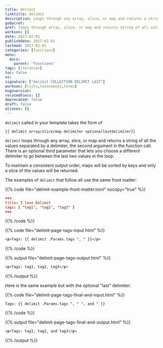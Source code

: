 ```yaml
---
title: delimit
linktitle: delimit
description: Loops through any array, slice, or map and returns a string of all the values separated by a delimiter."
godocref:
qref: loops through array, slice, or map and returns string of all values separated by a delimiter.
workson: []
date: 2017-02-01
publishdate: 2017-02-01
lastmod: 2017-02-01
categories: [functions]
menu:
  docs:
    parent: "functions"
tags: [iteration]
toc: false
ns:
signature: ["delimit COLLECTION DELIMIT LAST"]
workson: [lists,taxonomies,terms]
hugoversion:
relatedfuncs: []
deprecated: false
draft: false
aliases: []
---
```


`delimit` called in your template takes the form of

```
{{ delimit array/slice/map delimiter optionallastdelimiter}}
```

`delimit` loops through any array, slice, or map and returns a string of all the values separated by a delimiter, the second argument in the function call. There is an optional third parameter that lets you choose a different delimiter to go between the last two values in the loop.

To maintain a consistent output order, maps will be sorted by keys and only a slice of the values will be returned.

The examples of `delimit` that follow all use the same front matter:

{{% code file="delimit-example-front-matter.toml" nocopy="true" %}}
```toml
+++
title: I love Delimit
tags: [ "tag1", "tag2", "tag3" ]
+++
```
{{% /code %}}

{{% code file="delimit-page-tags-input.html" %}}
```html
<p>Tags: {{ delimit .Params.tags ", " }}</p>
```
{{% /code %}}

{{% output file="delimit-page-tags-output.html" %}}
```html
<p>Tags: tag1, tag2, tag3</p>
```
{{% /output %}}

Here is the same example but with the optional "last" delimiter:

{{% code file="delimit-page-tags-final-and-input.html" %}}
```golang
Tags: {{ delimit .Params.tags ", " ", and " }}
```
{{% /code %}}

{{% output file="delimit-page-tags-final-and-output.html" %}}
```html
<p>Tags: tag1, tag2, and tag3</p>
```
{{% /output %}}


[lists]: /templates/lists/
[taxonomies]: /templates/taxonomy-templates/#taxonomy-list-templates
[terms]: /templates/taxonomy-templates/#terms-list-templates
